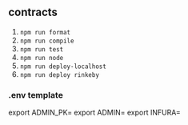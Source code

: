 ## contracts

1. `npm run format`
2. `npm run compile`
3. `npm run test`
4. `npm run node`
5. `npm run deploy-localhost`
6. `npm run deploy rinkeby`

### .env template

export ADMIN_PK=
export ADMIN=
export INFURA=
